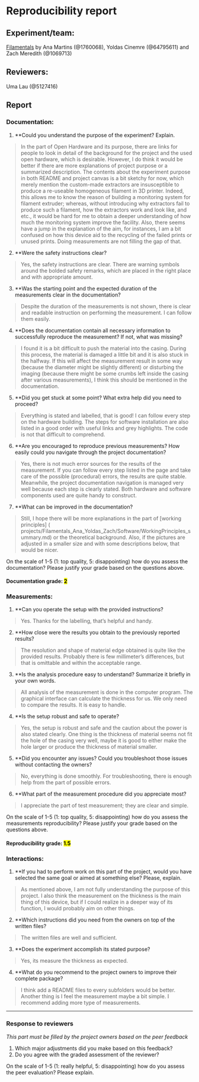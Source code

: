 # Reproducibility report

## Experiment/team: 
[Filamentals](projects/Filamentals_Ana_Yoldas_Zach) by Ana Martins (@1760068), Yoldas Cinemre (@64795611) and Zach Meredith (@1069713)

## Reviewers: 
Uma Lau (@5127416)

## Report 

### Documentation:

1. **Could you understand the purpose of the experiment? Explain.
> In the part of Open Hardware and its purpose, there are links for people to look in detail of the background for the project and the used open hardware, which is desirable. However, I do think it would be better if there are more explanations of project purpose or a summarized description. The contents about the experiment purpose in both README and project canvas is a bit sketchy for now, which merely mention the custom-made extractors are insusceptible to produce a re-useable homogeneous filament in 3D printer. Indeed, this allows me to know the reason of building a monitoring system for filament extruder; whereas, without introducing why extractors fail to produce such a filament, how the extractors work and look like, and etc., it would be hard for me to obtain a deeper understanding of how much the monitoring system improve the facility. Also, there seems have a jump in the explanation of the aim, for instances, I am a bit confused on how this device aid to the recycling of the failed prints or unused prints. Doing measurements are not filling the gap of that.     

2. **Were the safety instructions clear? 
> Yes, the safety instructions are clear. There are warning symbols around the bolded safety remarks, which are placed in the right place and with appropriate amount.

3. **Was the starting point and the expected duration of the measurements clear in the documentation?  
> Despite the duration of the measurements is not shown, there is clear and readable instruction on performing the measurement. I can follow them easily. 

4. **Does the documentation contain all necessary information to successfully reproduce the measurement? If not, what was missing? 
> I found it is a bit difficult to push the material into the casing. During this process, the material is damaged a little bit and it is also stuck in the halfway. If this will affect the measurement result in some way (because the diameter might be slightly different) or disturbing the imaging (because there might be some crumbs left inside the casing after various measurements), I think this should be mentioned in the documentation.     

5. **Did you get stuck at some point? What extra help did you need to proceed?
> Everything is stated and labelled, that is good! I can follow every step on the hardware building. The steps for software installation are also listed in a good order with useful links and grey highlights. The code is not that difficult to comprehend.       

6. **Are you encouraged to reproduce previous measurements? How easily could you navigate through the project documentation?  
> Yes, there is not much error sources for the results of the measurement. If you can follow every step listed in the page and take care of the possible (procedural) errors, the results are quite stable. Meanwhile, the project documentation navigation is managed very well because each step is clearly stated. Both hardware and software components used are quite handy to construct. 

7. **What can be improved in the documentation?  
> Still, I hope there will be more explanations in the part of [working principles] ( projects/Filamentals_Ana_Yoldas_Zach/Software/WorkingPrinciples_summary.md) or the theoretical background. Also, if the pictures are adjusted in a smaller size and with some descriptions below, that would be nicer.   

On the scale of 1-5 (1: top quality, 5: disappointing) how do you assess the documentation? Please justify your grade based on the questions above.

#### Documentation grade: <mark>**2**</mark>

### Measurements:

1. **Can you operate the setup with the provided instructions? 
> Yes. Thanks for the labelling, that’s helpful and handy. 

2. **How close were the results you obtain to the previously reported results? 
> The resolution and shape of material edge obtained is quite like the provided results. Probably there is few millimeter’s differences, but that is omittable and within the acceptable range.  

3. **Is the analysis procedure easy to understand? Summarize it briefly in your own words.  
> All analysis of the measurement is done in the computer program. The graphical interface can calculate the thickness for us. We only need to compare the results. It is easy to handle.  

4. **Is the setup robust and safe to operate? 
> Yes, the setup is robust and safe and the caution about the power is also stated clearly. One thing is the thickness of material seems not fit the hole of the casing very well, maybe it is good to either make the hole larger or produce the thickness of material smaller.   

5. **Did you encounter any issues? Could you troubleshoot those issues without contacting the owners?
> No, everything is done smoothly. For troubleshooting, there is enough help from the part of possible errors.

6. **What part of the measurement procedure did you appreciate most?  
> I appreciate the part of test measurement; they are clear and simple.  

On the scale of 1-5 (1: top quality, 5: disappointing) how do you assess the measurements reproducibility? Please justify your grade based on the questions above.

#### Reproducibility grade: <mark>**1.5**</mark>

### Interactions:

1. **If you had to perform work on this part of the project, would you have selected the same goal or aimed at something else? Please, explain. 
> As mentioned above, I am not fully understanding the purpose of this project. I also think the measurement on the thickness is the main thing of this device, but if I could realize in a deeper way of its function, I would probably aim on other things.   

2. **Which instructions did you need from the owners on top of the written files?  
> The written files are well and sufficient.

3. **Does the experiment accomplish its stated purpose? 
> Yes, its measure the thickness as expected.

4. **What do you recommend to the project owners to improve their complete package?  
> I think add a README files to every subfolders would be better. Another thing is I feel the measurement maybe a bit simple. I recommend adding more type of measurements. 

______

### Response to reviewers

_This part must be filled by the project owners based on the peer feedback_

1. Which major adjustments did you make based on this feedback?  
2. Do you agree with the graded assessment of the reviewer?  

On the scale of 1-5 (1: really helpful, 5: disappointing) how do you assess the peer evaluation? Please explain.

